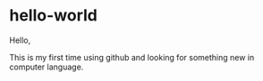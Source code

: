 # hello-world

Hello,

This is my first time using github and looking for something new in computer language. 
